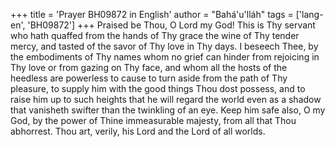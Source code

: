 +++
title = 'Prayer BH09872 in English'
author = "Bahá'u'lláh"
tags = ['lang-en', 'BH09872']
+++
Praised be Thou, O Lord my God!  This is Thy servant who hath quaffed from the hands of Thy grace the wine of Thy tender mercy, and tasted of the savor of Thy love in Thy days.  I beseech Thee, by the embodiments of Thy names whom no grief can hinder from rejoicing in Thy love or from gazing on Thy face, and whom all the hosts of the heedless are powerless to cause to turn aside from the path of Thy pleasure, to supply him with the good things Thou dost possess, and to raise him up to such heights that he will regard the world even as a shadow that vanisheth swifter than the twinkling of an eye.
Keep him safe also, O my God, by the power of Thine immeasurable majesty, from all that Thou abhorrest.  Thou art, verily, his Lord and the Lord of all worlds.
